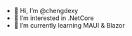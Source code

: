 - 👋 Hi, I’m @chengdexy
- 👀 I’m interested in .NetCore
- 🌱 I’m currently learning MAUI & Blazor

<!---
chengdexy/chengdexy is a ✨ special ✨ repository because its `README.md` (this file) appears on your GitHub profile.
You can click the Preview link to take a look at your changes.
--->
